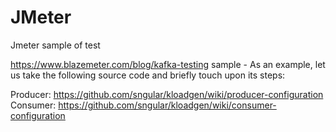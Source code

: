 # JMeter
Jmeter sample of test

https://www.blazemeter.com/blog/kafka-testing   sample - As an example, let us take the following source code and briefly touch upon its steps:

Producer:
https://github.com/sngular/kloadgen/wiki/producer-configuration
Consumer:
https://github.com/sngular/kloadgen/wiki/consumer-configuration



